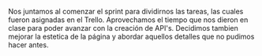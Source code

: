 Nos juntamos al comenzar el sprint para dividirnos las tareas, las cuales fueron asignadas en el Trello.
Aprovechamos el tiempo que nos dieron en clase para poder avanzar con la creación de API's.
Decidimos tambien mejorar la estetica de la página y abordar aquellos detalles que no pudimos hacer antes.
